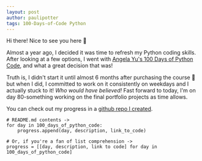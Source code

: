 ```yaml
---
layout: post
author: paulipotter
tags: 100-Days-of-Code Python
---
```


Hi there! Nice to see you here 🙂

Almost a year ago, I decided it was time to refresh my Python coding skills. After looking at a few options, I went with [Angela Yu's 100 Days of Python Code](https://www.udemy.com/course/100-days-of-code/), and what a great decision that was!

Truth is, I didn't start it until almost 6 months after purchasing the course 😬 but when I did, I committed to work on it consistently on weekdays and I actually stuck to it! _Who would have believed!_ Fast forward to today, I'm on day 80-something working on the final portfolio projects as time allows.

You can check out my progress in a [github repo I created](https://github.com/paulipotter/Python-100-Days-of-Code). 
```
# README.md contents ->
for day in 100_days_of_python_code:
    progress.append(day, description, link_to_code)

# Or, if you're a fan of list comprehension -> 
progress = [[day, description, link to code] for day in 100_days_of_python_code]
```